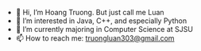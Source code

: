 - 👋 Hi, I’m Hoang Truong. But just call me Luan
- 👀 I’m interested in Java, C++, and especially Python
- 🌱 I’m currently majoring in Computer Science at SJSU
- 📫 How to reach me: truongluan303@gmail.com


<!---
truongluan303/truongluan303 is a ✨ special ✨ repository because its `README.md` (this file) appears on your GitHub profile.
You can click the Preview link to take a look at your changes.
--->
